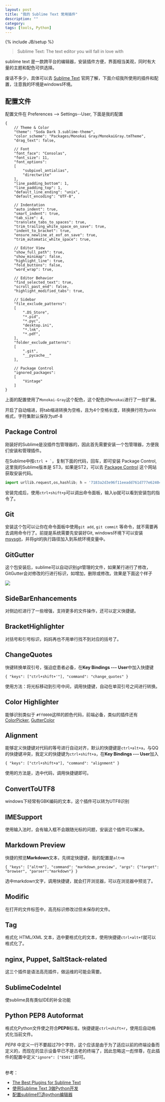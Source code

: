 ```yaml
---
layout: post
title: "我的 Sublime Text 常用插件"
description: ""
category:
tags: [tools, Python]
---
```

{% include JB/setup %}

> Sublime Text: The text editor you will fall in love with

<!--more-->

sublime text 是一款跨平台的编辑器，安装插件方便，界面相当美观，同时有大量的主题和配色可供选择。

废话不多少，具体可以去 [Sublime Text][ST] 官网了解，下面介绍我所使用的插件和配置，注意我的环境是windows环境。

## 配置文件

配置文件在 Preferences -->  Settings--User, 下面是我的配置

	{
		// Theme & Color
		"theme": "Soda Dark 3.sublime-theme",
		"color_scheme": "Packages/Monokai Gray/MonokaiGray.tmTheme",
		"drag_text": false,

		// Font
		"font_face": "Consolas",
		"font_size": 11,
		"font_options":
		[
			"subpixel_antialias",
			"directwrite"
		],
		"line_padding_bottom": 1,
		"line_padding_top": 1,
		"default_line_ending": "unix",
		"default_encoding": "UTF-8",

		// Indentation
		"auto_indent": true,
		"smart_indent": true,
		"tab_size": 4,
		"translate_tabs_to_spaces": true,
		"trim_trailing_white_space_on_save": true,
		"indent_to_bracket": true,
		"ensure_newline_at_eof_on_save": true,
		"trim_automatic_white_space": true,

		// Editor View
		"show_full_path": true,
		"show_minimap": false,
		"highlight_line": true,
		"fold_buttons": false,
		"word_wrap": true,

		// Editor Behavior
		"find_selected_text": true,
		"scroll_past_end": false,
		"highlight_modified_tabs": true,

		// Sidebar
		"file_exclude_patterns":
		[
		    ".DS_Store",
		    "*.pid",
		    "*.pyc",
		    "desktop.ini",
		    "*.lnk",
			"*.pdf",
		],
		"folder_exclude_patterns":
		[
			".git",
			"__pycache__"
		],

		// Package Control
		"ignored_packages":
		[
			"Vintage"
		]
	}


上面的配置使用了`Monokai-Gray`这个配色，这个配色对`Monokai`进行了一些扩展。

开启了自动缩进，将tab缩进转换为空格，且为4个空格长度，转换换行符为unix格式，字符集默认保存为utf-8


## Package Control

刚装好的Sublime是没插件包管理器的，因此首先需要安装一个包管理器，方便我们安装和管理插件。

在Sublime中按<code>ctrl + `</code>，复制下面的代码，回车，即可安装 Package Control, 这里我的Sublime版本是 ST3，如果是ST2，可以去 [Package Control][PC] 这个网站获取安装代码。

```python
import urllib.request,os,hashlib; h = '7183a2d3e96f11eeadd761d777e62404' + 'e330c659d4bb41d3bdf022e94cab3cd0'; pf = 'Package Control.sublime-package'; ipp = sublime.installed_packages_path(); urllib.request.install_opener( urllib.request.build_opener( urllib.request.ProxyHandler()) ); by = urllib.request.urlopen( 'http://packagecontrol.io/' + pf.replace(' ', '%20')).read(); dh = hashlib.sha256(by).hexdigest(); print('Error validating download (got %s instead of %s), please try manual install' % (dh, h)) if dh != h else open(os.path.join( ipp, pf), 'wb' ).write(by)
```

安装完成后，使用`ctrl+shift+p`可以调出命令面板，输入ip就可以看到安装包的指令了。


## Git

安装这个包可以让你在命令面板中使用`git add`, `git commit` 等命令，就不需要再去调用命令行了。前提是系统需要先安装好Git, windows环境下可以安装 [msysgit][git]，并将git的执行路径加入到系统环境变量中。


## GitGutter

这个包安装后，sublime可以自动识别git管理的文件，如果某行进行了修改，GitGutter会对修改的行进行标识，如增加，删除或修改。效果是下面这个样子

![](/images/sublime-text-intro/gitgutter.png)


## SideBarEnhancements

对侧边栏进行了一些增强，支持更多的文件操作，还可以定义快捷键。


## BracketHighlighter

对括号和引号标识，妈妈再也不用单行找不到对应的括号了。


## ChangeQuotes

快键转换单双引号，强迫症患者必备，在**Key Bindings --- User**中加入快捷键

`{ "keys": ["ctrl+shift+'"], "command": "change_quotes" }`

使用方法：将光标移动到引号中间，调用快捷键，自动在单双引号之间进行转换。


## Color Highlighter

能够识别类似于 `#ff0000`这样的颜色代码，前端必备，类似的插件还有[ColorPicker](http://weslly.github.io/ColorPicker/), [GutterColor](https://github.com/ggordan/GutterColor)

## Alignment

能够定义快捷键对代码的等号进行自动对齐，默认的快捷键是`ctrl+alt+a`，与QQ的快捷键冲突，我定义的快捷键为`ctrl+shift+a`，在**Key Bindings --- User**加入

`{ "keys": ["ctrl+shift+a"], "command": "alignment" }`

使用的方法是，选中代码，调用快捷键即可。


## ConvertToUTF8

windows下经常有GBK编码的文本，这个插件可以转为UTF8识别


## IMESupport

使用输入法时，会有输入框不会跟随光标的问题，安装这个插件可以解决。


## Markdown Preview

快捷的预览**Markdown**文本，先绑定快捷键，我的配置是`alt+m`

`{ "keys": ["alt+m"], "command": "markdown_preview", "args": {"target": "browser", "parser":"markdown"} }`

选中markdown文字，调用快捷键，就会打开浏览器，可以在浏览器中预览了。


## Modific

在打开的文件标签中，高亮标识修改过但未保存的文件。


## Tag

格式化 HTML/XML 文本，选中要格式化的文本，使用快捷键`ctrl+alt+f`就可以格式化了。


## nginx, Puppet, SaltStack-related

这三个插件是语法高亮插件，做运维的可能会需要。


## SublimeCodeIntel

使sublime具有类似IDE的补全功能


## Python PEP8 Autoformat

格式化Python文件使之符合**PEP8**标准。快捷键是`ctrl+shift+r`，使用后自动格式化当前文件。

*PEP8* 中定义一行不要超过79个字符，这个应该是由于为了适应以前的终端设备而定义的，而现在的显示设备早已不是古老的终端了，因此忽略这一彪悍尊，在此插件的配置中定义`"ignore": ["E501"]`即可。

</br>
参考：

- [The Best Plugins for Sublime Text](http://ipestov.com/the-best-plugins-for-sublime-text/)
- [使用Sublime Text 3做Python开发](http://sw897.github.io/2014/02/13/sublime-text-3-for-python/)
- [配置sublime打造python编辑器](http://opslinux.com/sublime_python.html)

[ST]: http://www.sublimetext.com/
[PC]: https://sublime.wbond.net/installation
[git]: http://msysgit.github.io/


